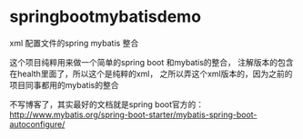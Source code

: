 # springbootmybatisdemo
xml 配置文件的spring mybatis 整合

这个项目纯粹用来做一个简单的spring boot 和mybatis的整合， 注解版本的包含在health里面了，所以这个是纯粹的xml，
之所以弄这个xml版本的，因为之前的项目同事都用的mybatis的整合

不写博客了，其实最好的文档就是spring boot官方的：http://www.mybatis.org/spring-boot-starter/mybatis-spring-boot-autoconfigure/
